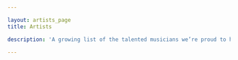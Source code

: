 ```yaml
---

layout: artists_page
title: Artists

description: 'A growing list of the talented musicians we’re proud to have partnered and produced with.'

---
```


